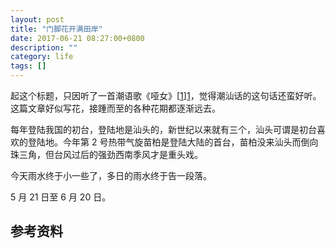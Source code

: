 ```yaml
---
layout: post
title: "门脚花开满田岸"
date: 2017-06-21 08:27:00+0800
description: ""
category: life
tags: []
---
```


起这个标题，只因听了一首潮语歌《哑女》[[1]][1]，觉得潮汕话的这句话还蛮好听。这篇文章好似写花，接踵而至的各种花期都逐渐远去。

每年登陆我国的初台，登陆地是汕头的，新世纪以来就有三个，汕头可谓是初台喜欢的登陆地。今年第 2 号热带气旋苗柏是登陆大陆的首台，苗柏没来汕头而倒向珠三角，但台风过后的强劲西南季风才是重头戏。

今天雨水终于小一些了，多日的雨水终于告一段落。

5 月 21 日至 6 月 20 日。

## 参考资料

[1]: http://music.163.com/#/song?id=439142491 "哑女 - 潘琼林 - 网易云音乐"
